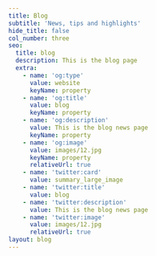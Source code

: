 ```yaml
---
title: Blog
subtitle: 'News, tips and highlights'
hide_title: false
col_number: three
seo:
  title: blog
  description: This is the blog page
  extra:
    - name: 'og:type'
      value: website
      keyName: property
    - name: 'og:title'
      value: blog
      keyName: property
    - name: 'og:description'
      value: This is the blog news page
      keyName: property
    - name: 'og:image'
      value: images/12.jpg
      keyName: property
      relativeUrl: true
    - name: 'twitter:card'
      value: summary_large_image
    - name: 'twitter:title'
      value: blog
    - name: 'twitter:description'
      value: This is the blog news page
    - name: 'twitter:image'
      value: images/12.jpg
      relativeUrl: true
layout: blog
---
```

